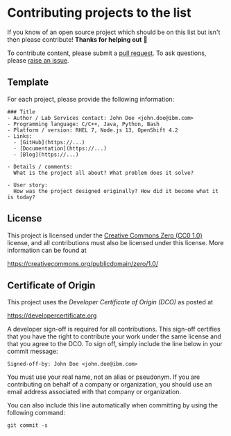 # Contributing projects to the list

If you know of an open source project which should be on this list but isn't then please contribute! **Thanks for helping out** :tada:

To contribute content, please submit a [pull request](https://github.com/IBM/sls-open-source-projects/pulls). To ask questions, please [raise an issue](https://github.com/IBM/sls-open-source-projects/issues).


## Template

For each project, please provide the following information:

```
### Title
- Author / Lab Services contact: John Doe <john.doe@ibm.com>
- Programming language: C/C++, Java, Python, Bash
- Platform / version: RHEL 7, Node.js 13, OpenShift 4.2
- Links:
  - [GitHub](https://...)
  - [Documentation](https://...)
  - [Blog](https://...)

- Details / comments:
  What is the project all about? What problem does it solve?

- User story:
  How was the project designed originally? How did it become what it is today?
```


## License

This project is licensed under the [Creative Commons Zero (CC0 1.0)](LICENSE) license, and all contributions must also be licensed under this license. More information can be found at

https://creativecommons.org/publicdomain/zero/1.0/


## Certificate of Origin

This project uses the *Developer Certificate of Origin (DCO)* as posted at

https://developercertificate.org

A developer sign-off is required for all contributions. This sign-off certifies that you have the right to contribute your work under the same license and that you agree to the DCO. To sign off, simply include the line below in your commit message:

```
Signed-off-by: John Doe <john.doe@ibm.com>
```

You must use your real name, not an alias or pseudonym. If you are contributing on behalf of a company or organization, you should use an email address associated with that company or organization.

You can also include this line automatically when committing by using the following command:

```
git commit -s
```
